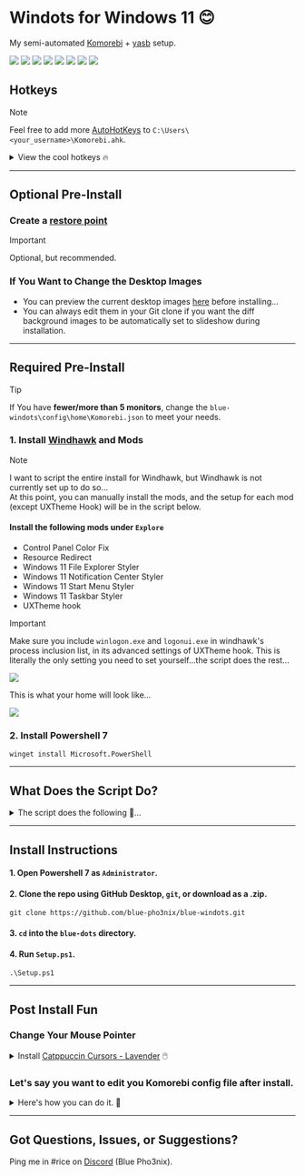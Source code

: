 # Windots for Windows 11 😊
My semi-automated [Komorebi](https://github.com/LGUG2Z/Komorebi) + [yasb](https://github.com/amnweb/yasb) setup.

![](https://github.com/user-attachments/assets/e066d4de-a5d7-4814-a120-0d6c89ef5ea3)
![](https://github.com/user-attachments/assets/e84b909d-a3e5-4a1a-9e1c-77ac08140aa7)
![](https://github.com/user-attachments/assets/f226badf-40bc-48bc-93b9-101909dabddd)
![](https://github.com/user-attachments/assets/9dfb0651-10c4-44cb-9695-ece71834e40d)
![](https://github.com/user-attachments/assets/538eeeb4-8bc7-428d-9b77-390423a9a29c)
![](https://github.com/user-attachments/assets/29a57724-c0f4-4e63-8de5-503c2f3175e6)
![](https://github.com/user-attachments/assets/23662d7f-ec4a-4a8a-b65d-564578d23e93)
![](https://github.com/user-attachments/assets/f9a9d884-3fb9-454b-8396-052f36ae746d)


## Hotkeys
> [!NOTE]
> Feel free to add more [AutoHotKeys](https://www.autohotkey.com/) to `C:\Users\<your_username>\Komorebi.ahk`. 

<details closed>
  <summary>View the cool hotkeys 🔥</summary>

| Hotkey | Action |
|--------|--------|
| `win` + `Left` | Focus window to the left |
| `win` + `Right` | Focus window to the right |
| `win` + `Up` | Focus window upward |
| `win` + `Down` | Focus window downward |
| `win` + `=` | Increase window width (horizontal) |
| `win` + `-` | Decrease window width (horizontal) |
| `win` + `shift` + `=` | Increase window height (vertical) |
| `win` + `shift` + `-` | Decrease window height (vertical) |
| `win` + `Space` | Promote focused window |
| `win` + `1` | Focus workspace 1 |
| `win` + `2` | Focus workspace 2 |
| `win` + `3` | Focus workspace 3 |
| `win` + `4` | Focus workspace 4 |
| `win` + `shift` + `1` | Move window to workspace 1 |
| `win` + `shift` + `2` | Move window to workspace 2 |
| `win` + `shift` + `3` | Move window to workspace 3 |
| `win` + `shift` + `4` | Move window to workspace 4 |
| `win` + `shift` + `Left` | Move window left (includes monitors) |
| `win` + `shift` + `Right` | Move window right (includes monitors) |
| `win` + `w` | Open default browser (Google) |
| `win` + `Enter` | Open PowerShell |
| `win` + `shift` + `Enter` | Open PowerShell as Administrator |
| `win` + `c` | Open Command Prompt |
| `win` + `shift` + `c` | Open Command Prompt as Administrator |
| `win` + `f` | Open File Explorer |
| `win` + `q` | Close focused window |
</details>



---

## Optional Pre-Install

### Create a [restore point](https://support.microsoft.com/en-us/windows/system-protection-e9126e6e-fa64-4f5f-874d-9db90e57645a)
> [!IMPORTANT]  
> Optional, but recommended.

### If You Want to Change the Desktop Images
- You can preview the current desktop images [here](https://github.com/blue-pho3nix/blue-windots/tree/main/config/theme/One%20Dark%20Pro/Wallpapers) before installing...
- You can always edit them in your Git clone if you want the diff background images to be automatically set to slideshow during installation.

---

## Required Pre-Install

> [!TIP]
> If You have **fewer/more than 5 monitors**, change the `blue-windots\config\home\Komorebi.json` to meet your needs.

### 1. Install [Windhawk](https://windhawk.net/) and Mods
> [!NOTE]
> I want to script the entire install for Windhawk, but Windhawk is not currently set up to do so... <br>
> At this point, you can manually install the mods, and the setup for each mod (except UXTheme Hook) will be in the script below.

#### Install the following mods under `Explore`
- Control Panel Color Fix
- Resource Redirect
- Windows 11 File Explorer Styler
- Windows 11 Notification Center Styler
- Windows 11 Start Menu Styler
- Windows 11 Taskbar Styler
- UXTheme hook

> [!IMPORTANT]
> Make sure you include `winlogon.exe` and `logonui.exe` in windhawk's process inclusion list, in its advanced settings of UXTheme hook.
> This is literally the only setting you need to set yourself...the script does the rest...

![](https://github.com/user-attachments/assets/b3ee62af-c2b6-43c8-9bde-e9309e875232)


This is what your home will look like...

![](https://github.com/user-attachments/assets/9006bdf4-dab3-41b7-95d5-9796e36aca2a)

### 2. Install Powershell 7
```
winget install Microsoft.PowerShell
```

---

## What Does the Script Do?

<details closed>
  <summary> The script does the following 💙...</summary>
  
  **Installs:**
  - **Winget-CLI** (This installs the applications)
  - [Windows Terminal](https://apps.microsoft.com/detail/9n0dx20hk701?hl=en-US&gl=US) (You need this for the terminal hotkeys).
  - **[Komorebi](https://github.com/LGUG2Z/komorebi)** (Windows tiling manager).
  - **[yasb](https://github.com/amnweb/yasb)** (Status bar at the top of the screen).
  - **[OhMyPosh](https://ohmyposh.dev/)** (Just installed to make nerd font installation easier).  
  - **[0xProto Nerd Font](https://www.programmingfonts.org/#oxproto)** (Used in the terminal and yasb).
  - **[AutoHotkey](https://www.autohotkey.com/)** (Makes it possible to use the windown key in hotkeys).
  - **[Clink](https://chrisant996.github.io/clink/clink.html)** (Makes it easy to use Starship in Command Prompt)
  - **[Starship](https://starship.rs/)** (Makes your terminal pretty)
 

  **Sets up:**
  - **The theme** (Applies a theme `One Dark Pro (Night) - PAC.theme`...this give you packman icons in File Explorer...).
  - **Windhawk** (Configures mods).
  - **Environment Variables** (Sets custom environment variables defined in `appList.json`).
  - **Starship** (Adds the initialization line to the user's PowerShell profile).
  - **Komorebi** (Starts the engine and enables autostart).
  - **YASB** (Starts the engine and enables autostart).
  - **Clink** (Disables the Clink banner/logo).
  
  **Other:**
  - **copies over config files** (Copies dotfiles from `config\home` to `$env:USERPROFILE`).
  - **copies over theme assets** (Copies files from `config\theme` to `C:\Windows\Resources\Themes`).
  - **toggles off clock in taskbar** (Hides the taskbar clock).
  - **Sets** the Long Paths Enabled registry key for Komorebi.
</details>

--- 

## Install Instructions

#### 1. Open Powershell 7 as `Administrator`.
#### 2. Clone the repo using GitHub Desktop, `git`, or download as a .zip.

```
git clone https://github.com/blue-pho3nix/blue-windots.git
```
#### 3. `cd` into the `blue-dots` directory.
#### 4. Run `Setup.ps1`.

```
.\Setup.ps1
```

---

## Post Install Fun

### Change Your Mouse Pointer
<details closed>
  <summary> Install <a href="https://www.deviantart.com/niivu/art/Catppuccin-Cursors-921387705" target="_blank">Catppuccin Cursors - Lavender</a> 🖱️ </summary>
  
   1. Clone the repo using GitHub Desktop, `git`, or download as a .zip.
   ```
   git clone https://github.com/blue-pho3nix/blue-windots.git
   ```
   2. Right click blue-windots\cursors\install.inf.
    
  ![](https://github.com/user-attachments/assets/79e13efe-01f0-45af-b615-c8fbf168e863)
  
  3. Press `win + R` and enter `main.cpl`.
  
  ![](https://github.com/user-attachments/assets/ed2557e9-1a03-4d9e-b675-e4d2875be066)
  
  4. Goto `Pointers`.
  5. Select `Catppuccin-Mocha-Lavender-Cursors`
  
  ![](https://github.com/user-attachments/assets/51b9f211-2d3c-461c-a871-d5038fecc247)
  
  6. Click `Apply` and `OK`.

</details>

### Let's say you want to edit you Komorebi config file after install.
<details closed>
  <summary>Here's how you can do it. 🎉</summary>

1. Edit and save `C:\Users\<your_username>\Komorebi.json`   
2. Open a regular powershell window (`win + enter`).
3. Stop and start Komorebi or reload the configuration.
> Make sure to always use `--ahk` to keep the autohotkeys working. <br>
> When you stop/restart Komorebi, you'll need to reload AutoHotKey. 

```
Komorebic stop --ahk
```
```
Komorebic start --ahk
```
or
```
Komorebic reload-configuration
```
</details>

---

## Got Questions, Issues, or Suggestions?
Ping me in #rice on [Discord](https://discord.gg/TujAjYXJjr) (Blue Pho3nix).
